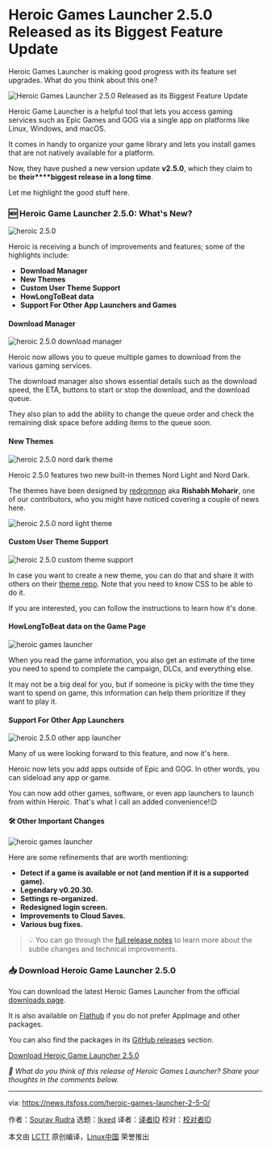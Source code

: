 [#]: subject: "Heroic Games Launcher 2.5.0 Released as its Biggest Feature Update"
[#]: via: "https://news.itsfoss.com/heroic-games-launcher-2-5-0/"
[#]: author: "Sourav Rudra https://news.itsfoss.com/author/sourav/"
[#]: collector: "lkxed"
[#]: translator: " "
[#]: reviewer: " "
[#]: publisher: " "
[#]: url: " "

Heroic Games Launcher 2.5.0 Released as its Biggest Feature Update
======

Heroic Games Launcher is making good progress with its feature set upgrades. What do you think about this one?

![Heroic Games Launcher 2.5.0 Released as its Biggest Feature Update][1]

Heroic Game Launcher is a helpful tool that lets you access gaming services such as Epic Games and GOG via a single app on platforms like Linux, Windows, and macOS.

It comes in handy to organize your game library and lets you install games that are not natively available for a platform.

Now, they have pushed a new version update **v2.5.0**, which they claim to be **their****biggest release in a long time**. 

Let me highlight the good stuff here.

### 🆕 Heroic Game Launcher 2.5.0: What's New?

![heroic 2.5.0][2]

Heroic is receiving a bunch of improvements and features; some of the highlights include:

- **Download Manager**
- **New Themes**
- **Custom User Theme Support**
- **HowLongToBeat data**
- **Support For Other App Launchers and Games**

#### Download Manager

![heroic 2.5.0 download manager][3]

Heroic now allows you to queue multiple games to download from the various gaming services.

The download manager also shows essential details such as the download speed, the ETA, buttons to start or stop the download, and the download queue.

They also plan to add the ability to change the queue order and check the remaining disk space before adding items to the queue soon.

#### New Themes

![heroic 2.5.0 nord dark theme][4]

Heroic 2.5.0 features two new built-in themes Nord Light and Nord Dark.

The themes have been designed by [redromnon][5] aka **Rishabh Moharir**, one of our contributors, who you might have noticed covering a couple of news here.

![heroic 2.5.0 nord light theme][6]

#### Custom User Theme Support

![heroic 2.5.0 custom theme support][7]

In case you want to create a new theme, you can do that and share it with others on their [theme repo][8]. Note that you need to know CSS to be able to do it.

If you are interested, you can follow the instructions to learn how it's done.

#### HowLongToBeat data on the Game Page

![heroic games launcher][9]

When you read the game information, you also get an estimate of the time you need to spend to complete the campaign, DLCs, and everything else.

It may not be a big deal for you, but if someone is picky with the time they want to spend on game, this information can help them prioritize if they want to play it.

#### Support For Other App Launchers

![heroic 2.5.0 other app launcher][10]

Many of us were looking forward to this feature, and now it's here.

Heroic now lets you add apps outside of Epic and GOG. In other words, you can sideload any app or game.

You can now add other games, software, or even app launchers to launch from within Heroic. That's what I call an added convenience!😌

#### 🛠️ Other Important Changes

![heroic games launcher][11]

Here are some refinements that are worth mentioning:

- **Detect if a game is available or not (and mention if it is a supported game).**
- **Legendary v0.20.30.**
- **Settings re-organized.**
- **Redesigned login screen.**
- **Improvements to Cloud Saves.**
- **Various bug fixes.**

> 💡 You can go through the [full release notes][12] to learn more about the subtle changes and technical improvements.

### 📥 Download Heroic Game Launcher 2.5.0

You can download the latest Heroic Games Launcher from the official [downloads page][13].

It is also available on [Flathub][14] if you do not prefer AppImage and other packages.

You can also find the packages in its [GitHub releases][12] section.

[Download Heroic Game Launcher 2.5.0][13]

_💬 What do you think of this release of Heroic Games Launcher? Share your thoughts in the comments below._

--------------------------------------------------------------------------------

via: https://news.itsfoss.com/heroic-games-launcher-2-5-0/

作者：[Sourav Rudra][a]
选题：[lkxed][b]
译者：[译者ID](https://github.com/译者ID)
校对：[校对者ID](https://github.com/校对者ID)

本文由 [LCTT](https://github.com/LCTT/TranslateProject) 原创编译，[Linux中国](https://linux.cn/) 荣誉推出

[a]: https://news.itsfoss.com/author/sourav/
[b]: https://github.com/lkxed
[1]: https://news.itsfoss.com/content/images/size/w300/2022/11/heroic-games-launcher-2-5-0-release.png
[2]: https://news.itsfoss.com/content/images/2022/11/Heroic_2.5.0.png
[3]: https://news.itsfoss.com/content/images/2022/11/Heroic_2.5.0_Download_Manager.png
[4]: https://news.itsfoss.com/content/images/2022/11/Heroic_2.5.0_Nord_Dark.png
[5]: https://github.com/redromnon
[6]: https://news.itsfoss.com/content/images/2022/11/Heroic_2.5.0_Nord_Light.png
[7]: https://news.itsfoss.com/content/images/2022/11/Heroic_2.5.0_Custom_Theme-1.png
[8]: https://github.com/Heroic-Games-Launcher/heroic-themes
[9]: https://news.itsfoss.com/content/images/2022/11/howlongtobeat.jpg
[10]: https://news.itsfoss.com/content/images/2022/11/Heroic_2.5.0_Other_Apps.png
[11]: https://news.itsfoss.com/content/images/2022/11/settings-heroic-games.jpg
[12]: https://github.com/Heroic-Games-Launcher/HeroicGamesLauncher/releases/tag/v2.5.0
[13]: https://heroicgameslauncher.com/downloads
[14]: https://flathub.org/apps/details/com.heroicgameslauncher.hgl
